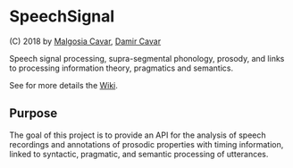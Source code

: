# SpeechSignal

(C) 2018 by [Malgosia Cavar], [Damir Cavar]

Speech signal processing, supra-segmental phonology, prosody, and links to processing information theory, pragmatics and semantics.

See for more details the [Wiki](https://github.com/dcavar/speechsignal/wiki).


## Purpose

The goal of this project is to provide an API for the analysis of speech recordings and annotations of prosodic properties with timing information, linked to syntactic, pragmatic, and semantic processing of utterances.





[Malgosia Cavar]: http://malgosia.cavar.me/ "Malgosia Cavar's homepage"
[Damir Cavar]: http://damir.cavar.me/ "Damir Cavar's homepage"
